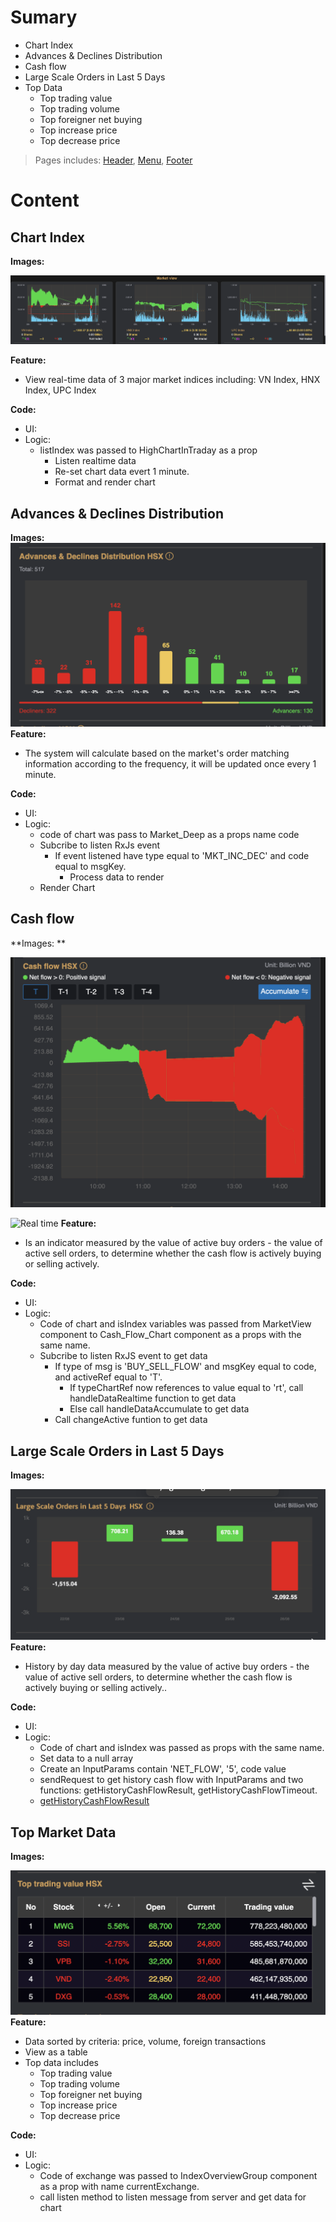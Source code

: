 # Sumary

- Chart Index 
- Advances & Declines Distribution
- Cash flow
- Large Scale Orders in Last 5 Days
- Top Data
	- Top trading value
	- Top trading volume
	- Top foreigner net buying
	- Top increase price
	- Top decrease price

> Pages includes: [Header](../../Common%20UI/Header.md), [Menu](../../Common%20UI/Menu.md), [Footer](../../Common%20UI/Footer.md) 


# Content

## Chart Index 
**Images:** 

![](images/market-view-chart-index.png)

**Feature:** 
- View real-time data of 3 major market indices including: VN Index, HNX Index, UPC Index

**Code:** 
- UI: 
- Logic: 
	- listIndex was passed to HighChartInTraday as a prop
		- Listen realtime data
		- Re-set chart data evert 1 minute.
		- Format and render chart

## Advances & Declines Distribution
**Images:**
![](images/market-view-chart-advances-declines-distribution.png)
**Feature:** 
- The system will calculate based on the market's order matching information according to the frequency, it will be updated once every 1 minute.

**Code:** 
- UI: 
- Logic: 
	- code of chart was pass to Market_Deep as a props name code
	- Subcribe to listen RxJs event
		- If event listened have type equal to 'MKT_INC_DEC' and code equal to msgKey.
			- Process data to render
	- Render Chart
## Cash flow

**Images: **

![Accumulate](images/market-view-chart-cashflow-accumulate.png) 

![Real time](images/market-view-chart-cashflơ-realtime.png)
**Feature:** 
- Is an indicator measured by the value of active buy orders - the value of active sell orders, to determine whether the cash flow is actively buying or selling actively.

**Code:**
- UI:
- Logic:
	- Code of chart and isIndex variables was passed from MarketView component to Cash_Flow_Chart component as a props with the same name.
	- Subcribe to listen RxJS event to get data
		- If type of msg is 'BUY_SELL_FLOW' and msgKey equal to code, and activeRef equal to 'T'.
			- If typeChartRef now references to value equal to 'rt', call handleDataRealtime function to get data
			- Else call handleDataAccumulate to get data
		- Call changeActive funtion to get data

## Large Scale Orders in Last 5 Days
**Images:**

![](images/market-view-chart-large-scale.png)
**Feature:** 
- History by day data measured by the value of active buy orders - the value of active sell orders, to determine whether the cash flow is actively buying or selling actively..

**Code:** 
- UI: 
- Logic: 
	- Code of chart and isIndex was passed as props with the same name.
	- Set data to a null array
	- Create an InputParams contain 'NET_FLOW', '5', code value
	- sendRequest to get history cash flow with InputParams and two functions: getHistoryCashFlowResult, getHistoryCashFlowTimeout.
	- [getHistoryCashFlowResult](getHistoryCashFlowResult.md)

## Top Market Data
**Images:**

![](images/market-view-top-data.png)
**Feature:** 
- Data sorted by criteria: price, volume, foreign transactions
- View as a table
- Top data includes
	- Top trading value
	- Top trading volume
	- Top foreigner net buying
	- Top increase price
	- Top decrease price

**Code:** 
- UI: 
- Logic: 
	- Code of exchange was passed to IndexOverviewGroup component as a prop with name currentExchange.
	- call listen method to listen message from server and get data for chart